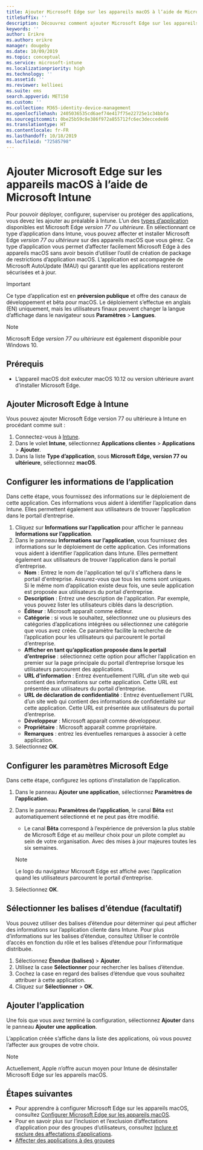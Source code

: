 ```yaml
---
title: Ajouter Microsoft Edge sur les appareils macOS à l’aide de Microsoft Intune
titleSuffix: ''
description: Découvrez comment ajouter Microsoft Edge sur les appareils macOS à l’aide de Microsoft Intune.
keywords: ''
author: Erikre
ms.author: erikre
manager: dougeby
ms.date: 10/09/2019
ms.topic: conceptual
ms.service: microsoft-intune
ms.localizationpriority: high
ms.technology: ''
ms.assetid: ''
ms.reviewer: kellieei
ms.suite: ems
search.appverid: MET150
ms.custom: ''
ms.collection: M365-identity-device-management
ms.openlocfilehash: 2405036535cd6aef74e417f75e22725e1c34bbfa
ms.sourcegitcommit: 0be25b59c8e386f972a855712fc6ec3deccede86
ms.translationtype: HT
ms.contentlocale: fr-FR
ms.lasthandoff: 10/18/2019
ms.locfileid: "72585798"
---
```

# <a name="add-microsoft-edge-to-macos-devices-using-microsoft-intune"></a>Ajouter Microsoft Edge sur les appareils macOS à l’aide de Microsoft Intune

Pour pouvoir déployer, configurer, superviser ou protéger des applications, vous devez les ajouter au préalable à Intune. L’un des [types d’application](~/apps/apps-add.md#app-types-in-microsoft-intune) disponibles est Microsoft Edge *version 77 ou ultérieure*. En sélectionnant ce type d’application dans Intune, vous pouvez affecter et installer Microsoft Edge *version 77 ou ultérieure* sur des appareils macOS que vous gérez. Ce type d’application vous permet d’affecter facilement Microsoft Edge à des appareils macOS sans avoir besoin d’utiliser l’outil de création de package de restrictions d’application macOS. L’application est accompagnée de Microsoft AutoUpdate (MAU) qui garantit que les applications resteront sécurisées et à jour.

> [!IMPORTANT]
> Ce type d’application est en **préversion publique** et offre des canaux de développement et bêta pour macOS. Le déploiement s’effectue en anglais (EN) uniquement, mais les utilisateurs finaux peuvent changer la langue d’affichage dans le navigateur sous **Paramètres** > **Langues**. 

> [!NOTE]
> Microsoft Edge *version 77 ou ultérieure* est également disponible pour Windows 10.

## <a name="prerequisites"></a>Prérequis
- L’appareil macOS doit exécuter macOS 10.12 ou version ultérieure avant d’installer Microsoft Edge.

## <a name="add-microsoft-edge-to-intune"></a>Ajouter Microsoft Edge à Intune
Vous pouvez ajouter Microsoft Edge version 77 ou ultérieure à Intune en procédant comme suit :

1. Connectez-vous à [Intune](https://go.microsoft.com/fwlink/?linkid=2090973).
2. Dans le volet **Intune**, sélectionnez **Applications clientes** > **Applications** > **Ajouter**.
3. Dans la liste **Type d’application**, sous **Microsoft Edge, version 77 ou ultérieure**, sélectionnez **macOS**.

## <a name="configure-app-information"></a>Configurer les informations de l’application
Dans cette étape, vous fournissez des informations sur le déploiement de cette application. Ces informations vous aident à identifier l’application dans Intune. Elles permettent également aux utilisateurs de trouver l’application dans le portail d’entreprise.

1. Cliquez sur **Informations sur l’application** pour afficher le panneau **Informations sur l’application**.
2. Dans le panneau **Informations sur l’application**, vous fournissez des informations sur le déploiement de cette application. Ces informations vous aident à identifier l’application dans Intune. Elles permettent également aux utilisateurs de trouver l’application dans le portail d’entreprise.
    - **Nom** : Entrez le nom de l'application tel qu'il s'affichera dans le portail d'entreprise. Assurez-vous que tous les noms sont uniques. Si le même nom d’application existe deux fois, une seule application est proposée aux utilisateurs du portail d’entreprise.
    - **Description** : Entrez une description de l'application. Par exemple, vous pouvez lister les utilisateurs ciblés dans la description.
    - **Éditeur** : Microsoft apparaît comme éditeur.
    - **Catégorie** : si vous le souhaitez, sélectionnez une ou plusieurs des catégories d’applications intégrées ou sélectionnez une catégorie que vous avez créée. Ce paramètre facilite la recherche de l’application pour les utilisateurs qui parcourent le portail d’entreprise.
    - **Afficher en tant qu’application proposée dans le portail d’entreprise** : sélectionnez cette option pour afficher l’application en premier sur la page principale du portail d’entreprise lorsque les utilisateurs parcourent des applications.
    - **URL d'information** : Entrez éventuellement l’URL d’un site web qui contient des informations sur cette application. Cette URL est présentée aux utilisateurs du portail d’entreprise.
    - **URL de déclaration de confidentialité** : Entrez éventuellement l’URL d’un site web qui contient des informations de confidentialité sur cette application. Cette URL est présentée aux utilisateurs du portail d’entreprise.
    - **Développeur** : Microsoft apparaît comme développeur.
    - **Propriétaire** : Microsoft apparaît comme propriétaire.
    - **Remarques** : entrez les éventuelles remarques à associer à cette application.
3. Sélectionnez **OK**.

## <a name="configure-microsoft-edge-settings"></a>Configurer les paramètres Microsoft Edge
Dans cette étape, configurez les options d’installation de l’application.

1. Dans le panneau **Ajouter une application**, sélectionnez **Paramètres de l’application**.
2. Dans le panneau **Paramètres de l’application**, le canal **Bêta** est automatiquement sélectionné et ne peut pas être modifié.
    - Le canal **Bêta** correspond à l’expérience de préversion la plus stable de Microsoft Edge et au meilleur choix pour un pilote complet au sein de votre organisation. Avec des mises à jour majeures toutes les six semaines.

    > [!NOTE]
    > Le logo du navigateur Microsoft Edge est affiché avec l’application quand les utilisateurs parcourent le portail d’entreprise.
3.  Sélectionnez **OK**.

## <a name="select-scope-tags-optional"></a>Sélectionner les balises d’étendue (facultatif)
Vous pouvez utiliser des balises d’étendue pour déterminer qui peut afficher des informations sur l’application cliente dans Intune. Pour plus d’informations sur les balises d’étendue, consultez Utiliser le contrôle d’accès en fonction du rôle et les balises d’étendue pour l’informatique distribuée.
1.  Sélectionnez **Étendue (balises)**  > **Ajouter**.
2.  Utilisez la case **Sélectionner** pour rechercher les balises d’étendue.
3.  Cochez la case en regard des balises d’étendue que vous souhaitez attribuer à cette application.
4.  Cliquez sur **Sélectionner** > **OK**.

## <a name="add-the-app"></a>Ajouter l’application
Une fois que vous avez terminé la configuration, sélectionnez **Ajouter** dans le panneau **Ajouter une application**. 

L’application créée s’affiche dans la liste des applications, où vous pouvez l’affecter aux groupes de votre choix. 

> [!NOTE]
> Actuellement, Apple n’offre aucun moyen pour Intune de désinstaller Microsoft Edge sur les appareils macOS.

## <a name="next-steps"></a>Étapes suivantes
- Pour apprendre à configurer Microsoft Edge sur les appareils macOS, consultez [Configurer Microsoft Edge sur les appareils macOS](https://docs.microsoft.com/deployedge/configure-microsoft-edge#configure-microsoft-edge-on-mac).
- Pour en savoir plus sur l’inclusion et l’exclusion d’affectations d’application pour des groupes d’utilisateurs, consultez [Inclure et exclure des affectations d’applications](~/apps/apps-inc-exl-assignments.md).
- [Affecter des applications à des groupes](~/apps/apps-deploy.md)

